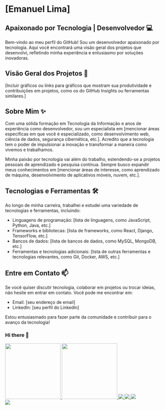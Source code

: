
# [Emanuel Lima]

## Apaixonado por Tecnologia | Desenvolvedor 💻

Bem-vindo ao meu perfil do GitHub! Sou um desenvolvedor apaixonado por tecnologia. Aqui você encontrará uma visão geral dos projetos que desenvolvi, refletindo minha experiência e entusiasmo por soluções inovadoras.

## Visão Geral dos Projetos 🚀

[Incluir gráficos ou links para gráficos que mostram sua produtividade e contribuições em projetos, como os do GitHub Insights ou ferramentas similares.]

## Sobre Mim ✨

Com uma sólida formação em Tecnologia da Informação e anos de experiência como desenvolvedor, sou um especialista em [mencionar áreas específicas em que você é especializado, como desenvolvimento web, ciência de dados, segurança cibernética, etc.]. Acredito que a tecnologia tem o poder de impulsionar a inovação e transformar a maneira como vivemos e trabalhamos.

Minha paixão por tecnologia vai além do trabalho, estendendo-se a projetos pessoais de aprendizado e pesquisa contínua. Sempre busco expandir meus conhecimentos em [mencionar áreas de interesse, como aprendizado de máquina, desenvolvimento de aplicativos móveis, nuvem, etc.].

## Tecnologias e Ferramentas 🛠️

Ao longo de minha carreira, trabalhei e estudei uma variedade de tecnologias e ferramentas, incluindo:

- Linguagens de programação: [lista de linguagens, como JavaScript, Python, Java, etc.]
- Frameworks e bibliotecas: [lista de frameworks, como React, Django, TensorFlow, etc.]
- Bancos de dados: [lista de bancos de dados, como MySQL, MongoDB, etc.]
- Ferramentas e tecnologias adicionais: [lista de outras ferramentas e tecnologias relevantes, como Git, Docker, AWS, etc.]

## Entre em Contato 📫

Se você quiser discutir tecnologia, colaborar em projetos ou trocar ideias, não hesite em entrar em contato. Você pode me encontrar em:

- Email: [seu endereço de email]
- LinkedIn: [seu perfil do LinkedIn]

Estou entusiasmado para fazer parte da comunidade e contribuir para o avanço da tecnologia!






















### Hi there 👋

<!--
**EmanuelLima0306/EmanuelLima0306** is a ✨ _special_ ✨ repository because its `README.md` (this file) appears on your GitHub profile.

Here are some ideas to get you started:

- 🔭 I’m currently working on ...
- 🌱 I’m currently learning ...
- 👯 I’m looking to collaborate on ...
- 🤔 I’m looking for help with ...
- 💬 Ask me about ...
- 📫 How to reach me: ...
- 😄 Pronouns: ...
- ⚡ Fun fact: ...
-->
<div>
<a href="https://github.com/EmanuelLima0306">
<img height="180em" src="https://github-readme-stats.vercel.app/api/top-langs/?username=EmanuelLima0306&layout=compact&langs_count=7&theme=dracula"/>
<img height="180em" src="https://github-readme-stats.vercel.app/api?username=EmanuelLima0306&show_icons=true&theme=dracula&include_all_commits=true&count_private=true"/>
<img heighy="180em" src="https://github-readme-stats.vercel.app/api/top-langs/?username=EmanuelLima0306&exclude_repo=github-readme-stats,EmanuelLima0306.github.io"> 
<img heighy="180em" src="https://github-readme-stats.vercel.app/api/top-langs/?username=EmanuelLima0306&layout=pie"> 
<img heighy="180em" src="https://github-readme-stats.vercel.app/api/wakatime?username=EmanuelLima0306">   
 <br>
 <img heighy="180em" src="https://img.shields.io/badge/Flutter-02569B?style=for-the-badge&logo=flutter&logoColor=white">   
</div>
